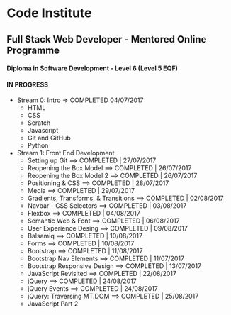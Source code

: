 # Code Institute

## Full Stack Web Developer - Mentored Online Programme
#### Diploma in Software Development - Level 6 (Level 5 EQF)
#### IN PROGRESS
* Stream 0: Intro => COMPLETED 04/07/2017
  * HTML
  * CSS
  * Scratch
  * Javascript
  * Git and GitHub
  * Python
* Stream 1: Front End Development
  * Setting up Git ==> COMPLETED | 27/07/2017
  * Reopening the Box Model ==> COMPLETED | 26/07/2017
  * Reopening the Box Model 2 ==> COMPLETED | 26/07/2017
  * Positioning & CSS ==> COMPLETED | 28/07/2017
  * Media ==> COMPLETED | 29/07/2017
  * Gradients, Transforms, & Transitions ==> COMPLETED | 02/08/2017
  * Navbar - CSS Selectors ==> COMPLETED | 03/08/2017
  * Flexbox ==> COMPLETED | 04/08/2017
  * Semantic Web & Font ==> COMPLETED | 06/08/2017
  * User Experience Desing ==> COMPLETED | 09/08/2017
  * Balsamiq ==> COMPLETED | 10/08/2017
  * Forms ==> COMPLETED | 10/08/2017
  * Bootstrap ==> COMPLETED | 11/08/2017
  * Bootstrap Nav Elements ==> COMPLETED | 11/07/2017
  * Bootstrap Responsive Design ==> COMPLETED | 13/07/2017
  * JavaScript Revisited ==> COMPLETED | 22/08/2017
  * jQuery ==> COMPLETED | 24/08/2017
  * jQuery Events ==> COMPLETED | 24/08/2017
  * jQuery: Traversing MT.DOM ==> COMPLETED | 25/08/2017
  * JavaScript Part 2
  